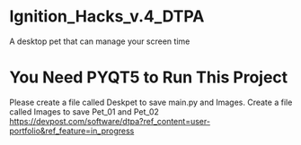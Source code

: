 # Ignition_Hacks_v.4_DTPA
A desktop pet that can manage your screen time
# You Need PYQT5 to Run This Project
Please create a file called Deskpet to save main.py and Images. Create a file called Images to save Pet_01 and Pet_02
 https://devpost.com/software/dtpa?ref_content=user-portfolio&ref_feature=in_progress 
